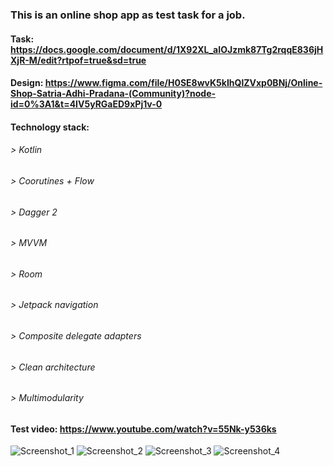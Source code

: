 ### This is an online shop app as test task for a job.
#### Task: https://docs.google.com/document/d/1X92XL_aIOJzmk87Tg2rqqE836jHXjR-M/edit?rtpof=true&sd=true
#### Design: https://www.figma.com/file/H0SE8wvK5kIhQlZVxp0BNj/Online-Shop-Satria-Adhi-Pradana-(Community)?node-id=0%3A1&t=4IV5yRGaED9xPj1v-0

#### Technology stack:
###### > Kotlin
###### > Coorutines + Flow
###### > Dagger 2
###### > MVVM
###### > Room
###### > Jetpack navigation
###### > Composite delegate adapters
###### > Clean architecture
###### > Multimodularity

#### Test video: https://www.youtube.com/watch?v=55Nk-y536ks
![Screenshot_1](https://user-images.githubusercontent.com/72737016/224145508-57b037b3-cc35-432d-8483-d4d62b8f585d.png)
![Screenshot_2](https://user-images.githubusercontent.com/72737016/224145516-ffb254f7-8525-4732-b43a-919c8bde4f6a.png)
![Screenshot_3](https://user-images.githubusercontent.com/72737016/224145518-af8a918b-8fd3-4fed-bdbe-1b21f6f8c1af.png)
![Screenshot_4](https://user-images.githubusercontent.com/72737016/224145526-3d1c82f1-9349-4aa5-84c7-55b473eebb69.png)
